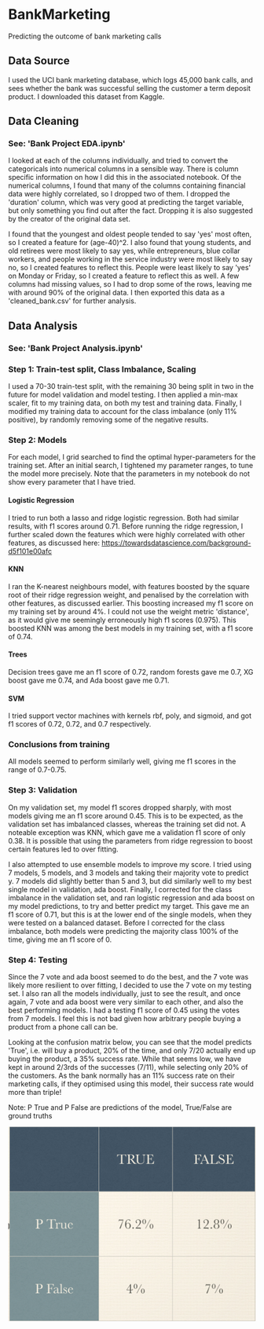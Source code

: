 # BankMarketing
Predicting the outcome of bank marketing calls

## Data Source

I used the UCI bank marketing database, which logs 45,000 bank calls, and sees whether the bank was successful selling the customer a term deposit product. I downloaded this dataset from Kaggle. 

## Data Cleaning 
### See: 'Bank Project EDA.ipynb' 

I looked at each of the columns individually, and tried to convert the categoricals into numerical columns in a sensible way. There is column specific information on how I did this in the associated notebook. Of the numerical columns, I found that many of the columns containing financial data were highly correlated, so I dropped two of them. I dropped the 'duration' column, which was very good at predicting the target variable, but only something you find out after the fact. Dropping it is also suggested by the creator of the original data set. 

I found that the youngest and oldest people tended to say 'yes' most often, so I created a feature for (age-40)^2. I also found that young students, and old retirees were most likely to say yes, while entrepreneurs, blue collar workers, and people working in the service industry were most likely to say no, so I created features to reflect this. People were least likely to say 'yes' on Monday or Friday, so I created a feature to reflect this as well. A few columns had missing values, so I had to drop some of the rows, leaving me with around 90% of the original data. I then exported this data as a 'cleaned_bank.csv' for further analysis. 

## Data Analysis
### See: 'Bank Project Analysis.ipynb' 

### Step 1: Train-test split, Class Imbalance, Scaling

I used a 70-30 train-test split, with the remaining 30 being split in two in the future for model validation and model testing. I then applied a min-max scaler, fit to my training data, on both my test and training data. Finally, I modified my training data to account for the class imbalance (only 11% positive), by randomly removing some of the negative results. 

### Step 2: Models

For each model, I grid searched to find the optimal hyper-parameters for the training set. After an initial search, I tightened my parameter ranges, to tune the model more precisely. Note that the parameters in my notebook do not show every parameter that I have tried. 

#### Logistic Regression

I tried to run both a lasso and ridge logistic regression. Both had similar results, with f1 scores around 0.71. Before running the ridge regression, I further scaled down the features which were highly correlated with other features, as discussed here: https://towardsdatascience.com/background-d5f101e00afc

#### KNN

I ran the K-nearest neighbours model, with features boosted by the square root of their ridge regression weight, and penalised by the correlation with other features, as discussed earlier. This boosting increased my f1 score on my training set by around 4%. I could not use the weight metric 'distance', as it would give me seemingly erroneously high f1 scores (0.975). This boosted KNN was among the best models in my training set, with a f1 score of 0.74. 

#### Trees

Decision trees gave me an f1 score of 0.72, random forests gave me  0.7, XG boost gave me 0.74, and Ada boost gave me 0.71. 

#### SVM

I tried support vector machines with kernels rbf, poly, and sigmoid, and got f1 scores of 0.72, 0.72, and 0.7 respectively.

### Conclusions from training

All models seemed to perform similarly well, giving me f1 scores in the range of 0.7-0.75. 

### Step 3: Validation

On my validation set, my model f1 scores dropped sharply, with most models giving me an f1 score around 0.45. This is to be expected, as the validation set has imbalanced classes, whereas the training set did not. A noteable exception was KNN, which gave me a validation f1 score of only 0.38. It is possible that using the parameters from ridge regression to boost certain features led to over fitting. 

I also attempted to use ensemble models to improve my score. I tried using 7 models, 5 models, and 3 models and taking their majority vote to predict y. 7 models did slightly better than 5 and 3, but did similarly well to my best single model in validation, ada boost. Finally, I corrected for the class imbalance in the validation set, and ran logistic regression and ada boost on my model predictions, to try and better predict my target. This gave me an f1 score of 0.71, but this is at the lower end of the single models, when they were tested on a balanced dataset. Before I corrected for the class imbalance, both models were predicting the majority class 100% of the time, giving me an f1 score of 0. 

### Step 4: Testing 

Since the 7 vote and ada boost seemed to do the best, and the 7 vote was likely more resilient to over fitting, I decided to use the 7 vote on my testing set. I also ran all the models individually, just to see the result, and once again, 7 vote and ada boost were very similar to each other, and also the best performing models. I had a testing f1 score of 0.45 using the votes from 7 models. I feel this is not bad given how arbitrary people buying a product from a phone call can be. 

Looking at the confusion matrix below, you can see that the model predicts 'True', i.e. will buy a product, 20% of the time, and only 7/20 actually end up buying the product, a 35% success rate. While that seems low, we have kept in around 2/3rds of the successes (7/11), while selecting only 20% of the customers. As the bank normally has an 11% success rate on their marketing calls, if they optimised using this model, their success rate would more than triple!

Note: P True and P False are predictions of the model, True/False are ground truths

![alt text](https://github.com/molron94/BankMarketing/blob/master/Bank%20Project%20Confusion%20Matrix.png)




